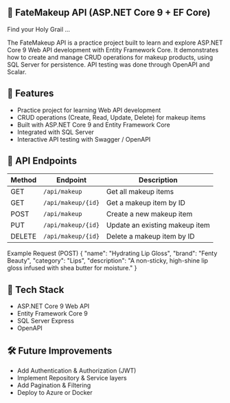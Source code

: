 ﻿## 💄 FateMakeup API (ASP.NET Core 9 + EF Core)

Find your Holy Grail ...

The FateMakeup API is a practice project built to learn and explore ASP.NET Core 9 Web API development with Entity Framework Core. It demonstrates how to create and manage CRUD operations for makeup products, using SQL Server for persistence.
API testing was done through OpenAPI and Scalar.

## 📌 Features

- Practice project for learning Web API development
- CRUD operations (Create, Read, Update, Delete) for makeup items
- Built with ASP.NET Core 9 and Entity Framework Core
- Integrated with SQL Server
- Interactive API testing with Swagger / OpenAPI

## 📖 API Endpoints

| Method | Endpoint            | Description                     |
|--------|---------------------|---------------------------------|
| GET    | `/api/makeup`       | Get all makeup items            |
| GET    | `/api/makeup/{id}`  | Get a makeup item by ID         |
| POST   | `/api/makeup`       | Create a new makeup item        |
| PUT    | `/api/makeup/{id}`  | Update an existing makeup item  |
| DELETE | `/api/makeup/{id}`  | Delete a makeup item by ID      |


Example Request (POST)
{
  "name": "Hydrating Lip Gloss",
  "brand": "Fenty Beauty",
  "category": "Lips",
  "description": "A non-sticky, high-shine lip gloss infused with shea butter for moisture."
}

## 📌 Tech Stack

- ASP.NET Core 9 Web API
- Entity Framework Core 9
- SQL Server Express
- OpenAPI

## 🛠️ Future Improvements

- Add Authentication & Authorization (JWT)
- Implement Repository & Service layers
- Add Pagination & Filtering
- Deploy to Azure or Docker

